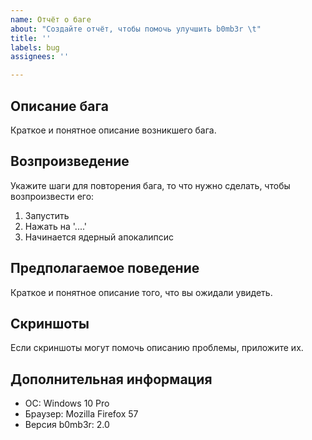 ```yaml
---
name: Отчёт о баге
about: "Создайте отчёт, чтобы помочь улучшить b0mb3r \t"
title: ''
labels: bug
assignees: ''

---
```


## Описание бага
Краткое и понятное описание возникшего бага.

## Возпроизведение
Укажите шаги для повторения бага, то что нужно сделать, чтобы возпроизвести его:
1. Запустить
2. Нажать на '....'
3. Начинается ядерный апокалипсис

## Предполагаемое поведение
Краткое и понятное описание того, что вы ожидали увидеть.

## Скриншоты
Если скриншоты могут помочь описанию проблемы, приложите их.

## Дополнительная информация
 - ОС: Windows 10 Pro
 - Браузер: Mozilla Firefox 57
 - Версия b0mb3r: 2.0
